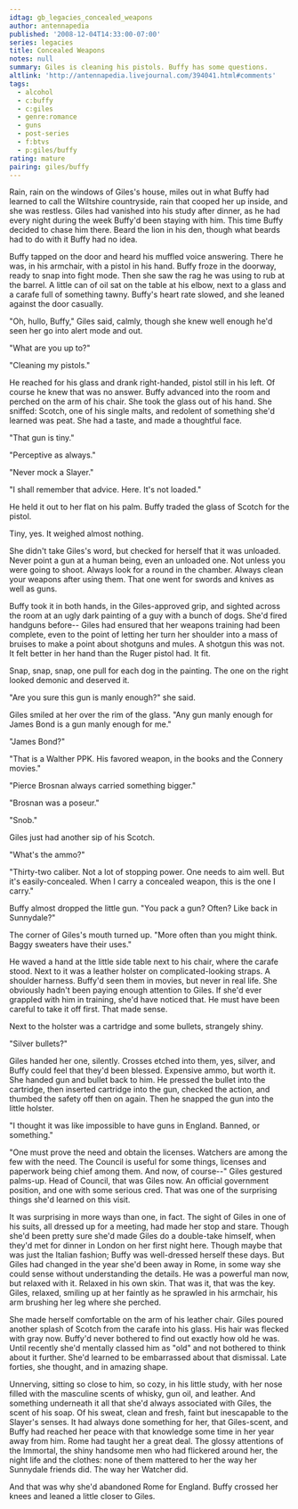 ```yaml
---
idtag: gb_legacies_concealed_weapons
author: antennapedia
published: '2008-12-04T14:33:00-07:00'
series: legacies
title: Concealed Weapons
notes: null
summary: Giles is cleaning his pistols. Buffy has some questions.
altlink: 'http://antennapedia.livejournal.com/394041.html#comments'
tags:
  - alcohol
  - c:buffy
  - c:giles
  - genre:romance
  - guns
  - post-series
  - f:btvs
  - p:giles/buffy
rating: mature
pairing: giles/buffy
---
```

Rain, rain on the windows of Giles's house, miles out in what Buffy had learned to call the Wiltshire countryside, rain that cooped her up inside, and she was restless. Giles had vanished into his study after dinner, as he had every night during the week Buffy'd been staying with him. This time Buffy decided to chase him there. Beard the lion in his den, though what beards had to do with it Buffy had no idea.

Buffy tapped on the door and heard his muffled voice answering. There he was, in his armchair, with a pistol in his hand. Buffy froze in the doorway, ready to snap into fight mode. Then she saw the rag he was using to rub at the barrel. A little can of oil sat on the table at his elbow, next to a glass and a carafe full of something tawny. Buffy's heart rate slowed, and she leaned against the door casually.

"Oh, hullo, Buffy," Giles said, calmly, though she knew well enough he'd seen her go into alert mode and out.

"What are you up to?"

"Cleaning my pistols."

He reached for his glass and drank right-handed, pistol still in his left. Of course he knew that was no answer. Buffy advanced into the room and perched on the arm of his chair. She took the glass out of his hand. She sniffed: Scotch, one of his single malts, and redolent of something she'd learned was peat. She had a taste, and made a thoughtful face. 

"That gun is tiny."

"Perceptive as always."

"Never mock a Slayer."

"I shall remember that advice. Here. It's not loaded." 

He held it out to her flat on his palm. Buffy traded the glass of Scotch for the pistol. 

Tiny, yes. It weighed almost nothing.  

She didn't take Giles's word, but checked for herself that it was unloaded. Never point a gun at a human being, even an unloaded one. Not unless you were going to shoot. Always look for a round in the chamber. Always clean your weapons after using them. That one went for swords and knives as well as guns. 

Buffy took it in both hands, in the Giles-approved grip, and sighted across the room at an ugly dark painting of a guy with a bunch of dogs. She'd fired handguns before-- Giles had ensured that her weapons training had been complete, even to the point of letting her turn her shoulder into a mass of bruises to make a point about shotguns and mules. A shotgun this was not. It felt better in her hand than the Ruger pistol had. It fit.

Snap, snap, snap, one pull for each dog in the painting. The one on the right looked demonic and deserved it.

"Are you sure this gun is manly enough?" she said.

Giles smiled at her over the rim of the glass. "Any gun manly enough for James Bond is a gun manly enough for me."

"James Bond?"

"That is a Walther PPK. His favored weapon, in the books and the Connery movies."

"Pierce Brosnan always carried something bigger."

"Brosnan was a poseur."

"Snob."

Giles just had another sip of his Scotch.

"What's the ammo?"

"Thirty-two caliber. Not a lot of stopping power. One needs to aim well. But it's easily-concealed. When I carry a concealed weapon, this is the one I carry."

Buffy almost dropped the little gun. "You pack a gun? Often? Like back in Sunnydale?"

The corner of Giles's mouth turned up. "More often than you might think. Baggy sweaters have their uses." 

He waved a hand at the little side table next to his chair, where the carafe stood. Next to it was a leather holster on complicated-looking straps. A shoulder harness. Buffy'd seen them in movies, but never in real life. She obviously hadn't been paying enough attention to Giles. If she'd ever grappled with him in training, she'd have noticed that. He must have been careful to take it off first. That made sense. 

Next to the holster was a cartridge and some bullets, strangely shiny.

"Silver bullets?"

Giles handed her one, silently. Crosses etched into them, yes, silver, and Buffy could feel that they'd been blessed. Expensive ammo, but worth it. She handed gun and bullet back to him. He pressed the bullet into the cartridge, then inserted cartridge into the gun, checked the action, and thumbed the safety off then on again. Then he snapped the gun into the little holster.

"I thought it was like impossible to have guns in England. Banned, or something."

"One must prove the need and obtain the licenses. Watchers are among the few with the need. The Council is useful for some things, licenses and paperwork being chief among them. And now, of course--" Giles gestured palms-up. Head of Council, that was Giles now. An official government position, and one with some serious cred. That was one of the surprising things she'd learned on this visit.

It was surprising in more ways than one, in fact. The sight of Giles in one of his suits, all dressed up for a meeting, had made her stop and stare. Though she'd been pretty sure she'd made Giles do a double-take himself, when they'd met for dinner in London on her first night here. Though maybe that was just the Italian fashion; Buffy was well-dressed herself these days. But Giles had changed in the year she'd been away in Rome, in some way she could sense without understanding the details. He was a powerful man now, but relaxed with it. Relaxed in his own skin. That was it, that was the key. Giles, relaxed, smiling up at her faintly as he sprawled in his armchair, his arm brushing her leg where she perched.

She made herself comfortable on the arm of his leather chair. Giles poured another splash of Scotch from the carafe into his glass. His hair was flecked with gray now. Buffy'd never bothered to find out exactly how old he was. Until recently she'd mentally classed him as "old" and not bothered to think about it further. She'd learned to be embarrassed about that dismissal. Late forties, she thought, and in amazing shape. 

Unnerving, sitting so close to him, so cozy, in his little study, with her nose filled with the masculine scents of whisky, gun oil, and leather. And something underneath it all that she'd always associated with Giles, the scent of his soap. Of his sweat, clean and fresh, faint but inescapable to the Slayer's senses. It had always done something for her, that Giles-scent, and Buffy had reached her peace with that knowledge some time in her year away from him. Rome had taught her a great deal. The glossy attentions of the Immortal, the shiny handsome men who had flickered around her, the night life and the clothes: none of them mattered to her the way her Sunnydale friends did. The way her Watcher did.

And that was why she'd abandoned Rome for England. Buffy crossed her knees and leaned a little closer to Giles.
